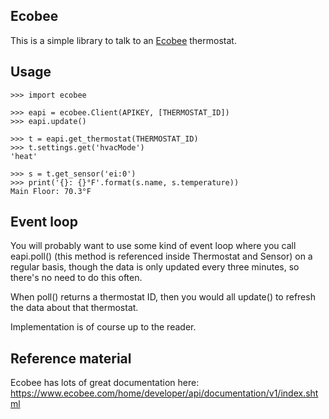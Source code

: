 

## Ecobee

This is a simple library to talk to an [Ecobee](https://www.ecobee.com)
thermostat.

## Usage

    >>> import ecobee

    >>> eapi = ecobee.Client(APIKEY, [THERMOSTAT_ID])
    >>> eapi.update()

    >>> t = eapi.get_thermostat(THERMOSTAT_ID)
    >>> t.settings.get('hvacMode')
    'heat'

    >>> s = t.get_sensor('ei:0')
    >>> print('{}: {}°F'.format(s.name, s.temperature))
    Main Floor: 70.3°F

## Event loop

You will probably want to use some kind of event loop where you call
eapi.poll() (this method is referenced inside Thermostat and Sensor)
on a regular basis, though the data is only updated every three minutes,
so there's no need to do this often.

When poll() returns a thermostat ID, then you would all update() to refresh
the data about that thermostat.

Implementation is of course up to the reader.


## Reference material

Ecobee has lots of great documentation here:
  https://www.ecobee.com/home/developer/api/documentation/v1/index.shtml

